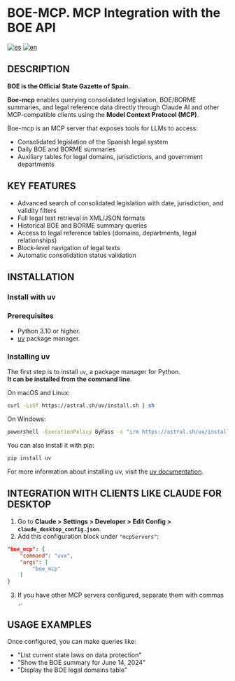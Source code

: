 # BOE-MCP. MCP Integration with the BOE API

[![es](https://img.shields.io/badge/lang-es-yellow.svg)](README_es.md)
[![en](https://img.shields.io/badge/lang-en-red.svg)](README.md)

## DESCRIPTION

**BOE is the Official State Gazette of Spain.**

**Boe-mcp** enables querying consolidated legislation, BOE/BORME summaries, and legal reference data directly through Claude AI and other MCP-compatible clients using the **Model Context Protocol (MCP)**.

Boe-mcp is an MCP server that exposes tools for LLMs to access:
- Consolidated legislation of the Spanish legal system
- Daily BOE and BORME summaries
- Auxiliary tables for legal domains, jurisdictions, and government departments

## KEY FEATURES

- Advanced search of consolidated legislation with date, jurisdiction, and validity filters
- Full legal text retrieval in XML/JSON formats
- Historical BOE and BORME summary queries
- Access to legal reference tables (domains, departments, legal relationships)
- Block-level navigation of legal texts
- Automatic consolidation status validation

## INSTALLATION

### Install with uv

### Prerequisites

- Python 3.10 or higher.
- [uv](https://docs.astral.sh/uv/getting-started/installation/) package manager.

### Installing uv

The first step is to install `uv`, a package manager for Python.  
**It can be installed from the command line**.

On macOS and Linux:

```bash
curl -LsSf https://astral.sh/uv/install.sh | sh
```

On Windows:  

```bash
powershell -ExecutionPolicy ByPass -c "irm https://astral.sh/uv/install.ps1 | iex"
```

You can also install it with pip:  

```bash
pip install uv
```

For more information about installing uv, visit the [uv documentation](https://docs.astral.sh/uv/getting-started/installation/).

## INTEGRATION WITH CLIENTS LIKE CLAUDE FOR DESKTOP

1. Go to **Claude > Settings > Developer > Edit Config > `claude_desktop_config.json`**.
2. Add this configuration block under `"mcpServers"`:

```json
"boe_mcp": {
    "command": "uvx",
    "args": [
        "boe_mcp"
    ]
}
```

3. If you have other MCP servers configured, separate them with commas `,`.

## USAGE EXAMPLES

Once configured, you can make queries like:

- "List current state laws on data protection"
- "Show the BOE summary for June 14, 2024"
- "Display the BOE legal domains table"
